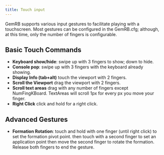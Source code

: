 ```yaml
---
title: Touch input
---
```


GemRB supports various input gestures to facilitate playing with a
touchscreen. Most gestures can be configured in the GemRB.cfg; although,
at this time, only the number of fingers is configurable.

## Basic Touch Commands

  - **Keyboard show/hide**: swipe up with 3 fingers to show; down to
    hide.
  - **Console pop**: swipe up with 3 fingers with the keyboard already
    showing.
  - **Display Info (tab+alt)** touch the viewport with 2 fingers.
  - **Scroll the Viewport** drag the viewport with 2 fingers.
  - **Scroll text areas** drag with any number of fingers except
    NumFingKBoard. TextAreas will scroll 1px for every px you move your
    finger.
  - **Right Click** click and hold for a right click.

## Advanced Gestures

  - **Formation Rotation**: touch and hold with one finger (until right
    click) to set the formation pivot point. then touch with a second
    finger to set an application point then move the second finger to
    rotate the formation. Release both fingers to end the gesture.
